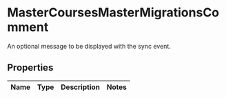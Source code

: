 

# MasterCoursesMasterMigrationsComment

An optional message to be displayed with the sync event.

## Properties

| Name | Type | Description | Notes |
|------------ | ------------- | ------------- | -------------|



